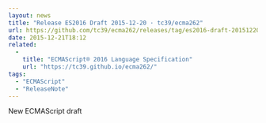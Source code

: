 ```yaml
---
layout: news
title: "Release ES2016 Draft 2015-12-20 · tc39/ecma262"
url: https://github.com/tc39/ecma262/releases/tag/es2016-draft-20151220
date: 2015-12-21T18:12
related:
  - 
    title: "ECMAScript® 2016 Language Specification"
    url: "https://tc39.github.io/ecma262/"
tags:
  - "ECMAScript"
  - "ReleaseNote"
---
```


New ECMAScript draft